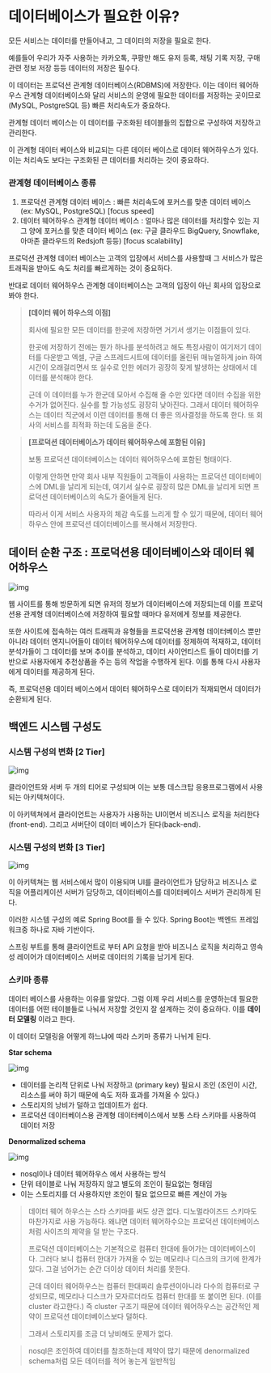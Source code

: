# 데이터베이스가 필요한 이유?

모든 서비스는 데이터를 만들어내고, 그 데이터의 저장을 필요로 한다.

예를들어 우리가 자주 사용하는 카카오톡, 쿠팡만 해도 유저 등록, 채팅 기록 저장, 구매 관련 정보 저장 등등 데이터의 저장은 필수다.

이 데이터는 프로덕션 관계형 데이터베이스(RDBMS)에 저장한다. 이는 데이터 웨어하우스 관계형 데이터베이스와 달리 서비스의 운영에 필요한 데이터를 저장하는 곳이므로 (MySQL, PostgreSQL 등) 빠른 처리속도가 중요하다.

관계형 데이터 베이스는 이 데이터를 구조화된 테이블들의 집합으로 구성하여 저장하고 관리한다.

이 관계형 데이터 베이스와 비교되는 다른 데이터 베이스로 데이터 웨어하우스가 있다. 이는 처리속도 보다는 구조화된 큰 데이터를 처리하는 것이 중요하다.

### 관계형 데이터베이스 종류

1. 프로덕션 관계형 데이터 베이스 : 빠른 처리속도에 포커스를 맞춘 데이터 베이스 (ex: MySQL, PostgreSQL) [focus speed]
2. 데이터 웨어하우스 관계형 데이터 베이스 : 얼마나 많은 데이터를 처리할수 있는 지  그 양에 포커스를 맞춘 데이터 베이스 (ex: 구글 클라우드 BigQuery, Snowflake, 아마존 클라우드의 Redsjoft 등등) [focus scalability]

프로덕션 관계형 데이터 베이스는 고객의 입장에서 서비스를 사용할때 그 서비스가 많은 트래픽을 받아도 속도 처리를 빠르게하는 것이 중요하다.

반대로 데이터 웨어하우스 관계형 데이터베이스는 고객의 입장이 아닌 회사의 입장으로 봐야 한다.

> **[데이터 웨어 하우스의 이점]**
>
> 회사에 필요한 모든 데이터를 한곳에 저장하면 거기서 생기는 이점들이 있다. 
>
> 한곳에 저장하기 전에는 뭔가 하나를 분석하려고 해도 특정사람이 여기저기 데이터를 다운받고 엑셀, 구글 스프레드시트에 데이터를 올린뒤 매뉴얼하게 join 하여 시간이 오래걸리면서 또 실수로 인한 에러가 굉장히 잦게 발생하는 상태에서 데이터를 분석해야 한다. 
>
> 근데 이 데이터를 누가 한군데 모아서 수집해 줄 수만 있다면 데이터 수집을 위한 수거가 없어진다. 실수를 할 가능성도 굉장히 낮아진다. 그래서 데이터 웨어하우스는 데이터 직군에서 이런 데이터를 통해 더 좋은 의사결정을 하도록 한다. 또 회사의 서비스를 최적화 하는데 도움을 준다.

> **[프로덕션 데이터베이스가 데이터 웨어하우스에 포함된 이유]**
>
> 보통 프로덕션 데이터베이스는 데이터 웨어하우스에 포함된 형태이다. 
>
> 이렇게 안하면 만약 회사 내부 직원들이 고객들이 사용하는 프로덕션 데이터베이스에 DML을 날리게 되는데, 여기서 실수로 굉장히 많은 DML을 날리게 되면 프로덕션 데이터베이스의 속도가 줄어들게 된다. 
>
> 따라서 이게 서비스 사용자의 체감 속도를 느리게 할 수 있기 때문에, 데이터 웨어하우스 안에 프로덕션 데이터베이스를 복사해서 저장한다.



## 데이터 순환 구조 : 프로덕션용 데이터베이스와 데이터 웨어하우스

![img](https://blog.kakaocdn.net/dn/bqABhg/btrb7bKyRYZ/sztENtvBz1kZFBuv17jqQk/img.png)

웹 사이트를 통해 방문하게 되면 유저의 정보가 데이터베이스에 저장되는데 이를 프로덕션용 관계형 데이터베이스에 저장하여 필요할 때마다 유저에게 정보를 제공한다.

또한 사이트에 접속하는 여러 트래픽과 유형들을 프로덕션용 관계형 데이터베이스 뿐만아니라 데이터 엔지니어들이 데이터 웨어하우스에 데이터를 정제하여 적재하고, 데이터 분석가들이 그 데이터를 보며 추이를 분석하고, 데이터 사이언티스트 들이 데이터를 기반으로 사용자에게 추천상품을 주는 등의 작업을 수행하게 된다. 이를 통해 다시 사용자에게 데이터를 제공하게 된다.

즉, 프로덕션용 데이터 베이스에서 데이터 웨어하우스로 데이터가 적재되면서 데이터가 순환되게 된다.

## 백엔드 시스템 구성도

### 시스템 구성의 변화 [2 Tier]

![img](https://blog.kakaocdn.net/dn/b0xXoF/btrb6sMldO7/1oC3KlcOL31qVS6tjpKlJk/img.png)

클라이언트와 서버 두 개의 티어로 구성되며 이는 보통 데스크탑 응용프로그램에서 사용되는 아키텍쳐이다.

이 아키텍쳐에서 클라이언트는 사용자가 사용하는 UI이면서 비즈니스 로직을 처리한다(front-end). 그리고 서버단이 데이터 베이스가 된다(back-end).

### 시스템 구성의 변화 [3 Tier]

![img](https://blog.kakaocdn.net/dn/nMhxY/btrb780Dz2C/V0T5dpZvs5FtrthULuleH0/img.png)

이 아키텍쳐는 웹 서비스에서 많이 이용되며 UI를 클라이언트가 담당하고 비즈니스 로직을 어플리케이션 서버가 담당하고, 데이터베이스를 데이터베이스 서버가 관리하게 된다.



이러한 시스템 구성의 예로 Spring Boot를 들 수 있다. Spring Boot는 백엔드 프레임 워크중 하나로 자바 기반이다. 

스프링 부트를 통해 클라이언트로 부터 API 요청을 받아 비즈니스 로직을 처리하고 영속성 레이어가 데이터베이스 서버로 데이터의 기록을 남기게 된다.



### 스키마 종류

데이터 베이스를 사용하는 이유를 알았다. 그럼 이제 우리 서비스를 운영하는데 필요한 데이터를 어떤 테이블들로 나눠서 저장할 것인지 잘 설계하는 것이 중요하다. 이를 **데이터 모델링** 이라고 한다.

이 데이터 모델링을 어떻게 하느냐에 따라 스키마 종류가 나뉘게 된다.

**Star schema** 

![img](https://blog.kakaocdn.net/dn/cOe3wm/btrceboHj2G/8jv9PLGF6OPO3P6WDA6gj1/img.webp)

- 데이터를 논리적 단위로 나눠 저장하고 (primary key) 필요시 조인 (조인이 시간, 리소스를 써야 하기 때문에 속도 저하 효과를 가져올 수 있다.)
- 스토리지의 낭비가 덜하고 업데이트가 쉽다.
- 프로덕션 데이터베이스용 관계형 데이터베이스에서 보통 스타 스키마를 사용하여 데이터 저장

**Denormalized schema**

![img](https://blog.kakaocdn.net/dn/cYWgL8/btrb2lNJ93C/wu4iSLJjaiiqkCszVfZK1k/img.jpg)

- nosql이나 데이터 웨어하우스 에서 사용하는 방식
- 단위 테이블로 나눠 저장하지 않고 별도의 조인이 필요없는 형태임
- 이는 스토리지를 더 사용하지만 조인이 필요 없으므로 빠른 계산이 가능

> 데이터 웨어 하우스는 스타 스키마를 써도 상관 없다. 디노멀라이즈드 스키마도 마찬가지로 사용 가능하다. 왜냐면 데이터 웨어하수으는 프로덕션 데이터베이스처럼 사이즈의 제약을 덜 받는 구조다. 
>
> 프로덕션 데이터베이스는 기본적으로 컴퓨터 한대에 들어가는 데이터베이스이다. 그러다 보니 컴퓨터 한대가 가져올 수 있는 메모리나 디스크의 크기에 한계가 있다. 그걸 넘어가는 순간 더이상 데이터 처리를 못한다.
>
> 근데 데이터 웨어하우스는 컴퓨터 한대짜리 솔루션이아니라 다수의 컴퓨터로 구성되므로, 메모리나 디스크가 모자르더라도 컴퓨터 한대를 또 붙이면 된다. (이를 cluster 라고한다.) 즉 cluster 구조기 때문에 데이터 웨어하우스는 공간적인 제약이 프로덕션 데이터베이스보다 덜하다.
>
> 그래서 스토리지를 조금 더 낭비해도 문제가 없다.

> nosql은 조인하여 데이터를 참조하는데 제약이 많기 때문에 denormalized schema처럼 모든 데이터를 적어 놓는게 일반적임